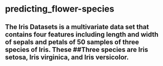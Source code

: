 # predicting_flower-species

## The Iris Datasets is a multivariate data set that contains four features including length and width of sepals and petals of 50 samples of three species of Iris. These ##Three species are Iris setosa, Iris virginica, and Iris versicolor.
